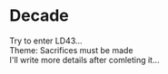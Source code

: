 # Decade
Try to enter LD43...  
Theme: Sacrifices must be made  
I'll write more details after comleting it...
